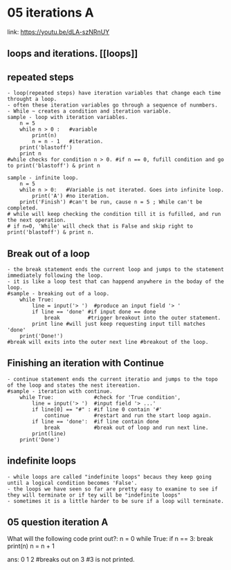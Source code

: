 # 05 iterations A

link: <https://youtu.be/dLA-szNRnUY>

## loops and iterations.  [[loops]]

## repeated steps

    - loop(repeated steps) have iteration variables that change each time throught a loop. 
    - often these iteration variables go through a sequence of nunmbers.
    - While ~ creates a condition and iteration variable.
    sample - loop with iteration variables.
        n = 5
        while n > 0 :   #variable 
            print(n)
            n = n - 1   #iteration.
        print('blastoff')
        print n 
    #while checks for condition n > 0. #if n == 0, fufill condition and go to print('blastoff') & print n

    sample - infinite loop.
        n = 5
        while n > 0:   #Variable is not iterated. Goes into infinite loop.
            print('A') #no iteration.
        print('Finish') #can't be run, cause n = 5 ; While can't be completed. 
    # while will keep checking the condition till it is fufilled, and run the next operation.
    # if n=0, 'While' will check that is False and skip right to print('blastoff') & print n.

## Break out of a loop

    - the break statement ends the current loop and jumps to the statement immediately following the loop.
    - it is like a loop test that can happend anywhere in the boday of the loop.
    #sample - breaking out of a loop.
        while True:
            line = input('> ')  #produce an input field '> '
            if line == 'done' #if input done == done
                break         #trigger breakout into the outer statement.
            print line #will just keep requesting input till matches 'done'
        print('Done!')
    #break will exits into the outer next line #breakout of the loop.

## Finishing an iteration with Continue
    
    - continue statement ends the current iteratio and jumps to the topo of the loop and states the nest itereation.
    #sample - iteration with continue.
        while True:             #check for 'True condition',
            line = input('> ')  #input field '> ...'
            if line[0] == "#" : #if line 0 contain '#'
                continue        #restart and run the start loop again.
            if line == 'done':  #if line contain done
                break           #break out of loop and run next line.
            print(line)
        print('Done')

## indefinite loops

    - while loops are called "indefinite loops" becaus they keep going until a logical condition becomes 'False'.
    - the loops we have seen so far are pretty easy to examine to see if they will terminate or if tey will be "indefinite loops"
    - sometimes it is a little harder to be sure if a loop will terminate.

## 05 question iteration A

What will the following code print out?:
n = 0
while True:
    if n == 3:
        break
    print(n)
    n = n + 1

ans:
0
1
2 #breaks out on 3 #3 is not printed.

